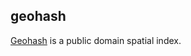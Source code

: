 ## geohash

<div class="badges"><div class="core"></div></div>

[Geohash](http://geohash.org/) is a public domain spatial index.

